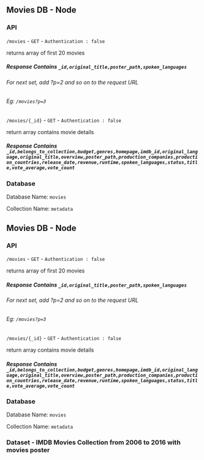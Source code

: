 ## Movies DB - Node

### API

`/movies` - `GET` - `Authentication : false`

returns array of first 20 movies
##### Response Contains  `_id,original_title,poster_path,spoken_languages`
###### For next set, add ?p=2 and so on to the request URL
###### Eg: `/movies?p=3`

`/movies/{_id}` - `GET` - `Authentication : false`

return array contains movie details
##### Response Contains `_id,belongs_to_collection,budget,genres,homepage,imdb_id,original_language,original_title,overview,poster_path,production_companies,production_countries,release_date,revenue,runtime,spoken_languages,status,title,vote_average,vote_count`


### Database

Database Name: `movies`

Collection Name: `metadata`
## Movies DB - Node

### API

`/movies` - `GET` - `Authentication : false`

returns array of first 20 movies
##### Response Contains  `_id,original_title,poster_path,spoken_languages`
###### For next set, add ?p=2 and so on to the request URL
###### Eg: `/movies?p=3`

`/movies/{_id}` - `GET` - `Authentication : false`

return array contains movie details
##### Response Contains `_id,belongs_to_collection,budget,genres,homepage,imdb_id,original_language,original_title,overview,poster_path,production_companies,production_countries,release_date,revenue,runtime,spoken_languages,status,title,vote_average,vote_count`


### Database

Database Name: `movies`

Collection Name: `metadata`

### Dataset - IMDB Movies Collection from 2006 to 2016 with movies poster
